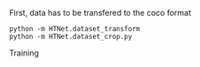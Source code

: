 First, data has to be transfered to the coco format 

```
python -m HTNet.dataset_transform
python -m HTNet.dataset_crop.py
```

Training 

```

```